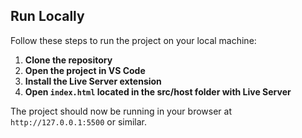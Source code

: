 ## Run Locally

Follow these steps to run the project on your local machine:

1. **Clone the repository**
2. **Open the project in VS Code**
3. **Install the Live Server extension**
4. **Open `index.html` located in the src/host folder with Live Server**
   
The project should now be running in your browser at `http://127.0.0.1:5500` or similar.
